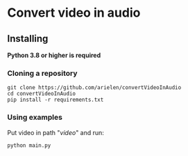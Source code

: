 # Convert video in audio

## Installing

**Python 3.8 or higher is required**

### Cloning a repository

    git clone https://github.com/arielen/convertVideoInAudio
    cd convertVideoInAudio
    pip install -r requirements.txt

### Using examples

Put video in path "_video_" and run:

    python main.py
